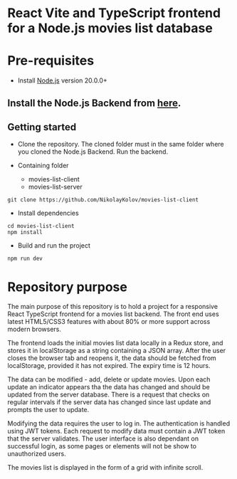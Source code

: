 # React Vite and TypeScript frontend for a Node.js movies list database

# Pre-requisites
- Install [Node.js](https://nodejs.org/en/) version 20.0.0+

## Install the Node.js Backend from [here](https://github.com/NikolayKolov/movies-list-server).

## Getting started
- Clone the repository. The cloned folder must in the same folder where you cloned the Node.js Backend. Run the backend.

- Containing folder
  - movies-list-client
  - movies-list-server

```
git clone https://github.com/NikolayKolov/movies-list-client
```
- Install dependencies
```
cd movies-list-client
npm install
```
- Build and run the project
```
npm run dev
```


# Repository purpose
The main purpose of this repository is to hold a project for a responsive React TypeScript frontend for a movies list backend. The front end uses latest HTML5/CSS3 features with about 80% or more support across modern browsers.

The frontend loads the initial movies list data locally in a Redux store, and stores it in localStorage as a string containing a JSON array. After the user closes the browser tab and reopens it, the data should be fetched from localStorage, provided it has not expired. The expiry time is 12 hours.

The data can be modified - add, delete or update movies. Upon each update an indicator appears tha the data has changed and should be updated from the server database. There is a request that checks on regular intervals if the server data has changed since last update and prompts the user to update.

Modifying the data requires the user to log in. The authentication is handled using JWT tokens. Each request to modify data must contain a JWT token that the server validates. The user interface is also dependant on successful login, as some pages or elements will not be show to unauthorized users.

The movies list is displayed in the form of a grid with infinite scroll.